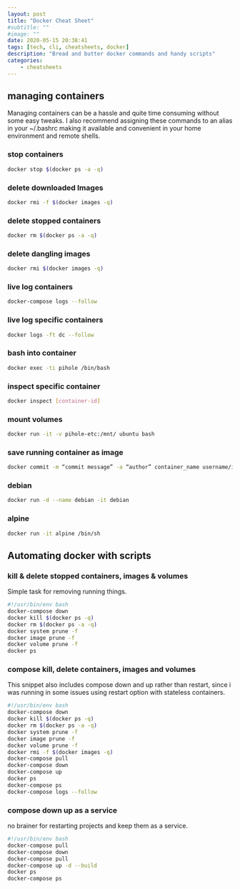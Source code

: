 ```yaml
---
layout: post
title: "Docker Cheat Sheet"
#subtitle: ""
#image: ""
date: 2020-05-15 20:38:41
tags: [tech, cli, cheatsheets, docker]
description: "Bread and butter docker commands and handy scripts"
categories:
    - cheatsheets
---
```


## managing containers

Managing containers can be a hassle and quite time consuming without some easy tweaks. I also recommend assigning these commands to an alias in your ~/.bashrc making it available and convenient in your home environment and remote shells.

### stop containers

```bash
docker stop $(docker ps -a -q)
```

### delete downloaded Images

```bash
docker rmi -f $(docker images -q)
```

### delete stopped containers

```bash
docker rm $(docker ps -a -q)
```

### delete dangling images

```bash
docker rmi $(docker images -q)
```

### live log containers

```bash
docker-compose logs --follow
```

### live log specific containers

```bash
docker logs -ft dc --follow
```

### bash into container

```bash
docker exec -ti pihole /bin/bash
```

### inspect specific container

```bash
docker inspect [container-id]
```

### mount volumes

```bash
docker run -it -v pihole-etc:/mnt/ ubuntu bash
```

### save running container as image

```bash
docker commit -m “commit message” -a “author” container_name username/image_name:tag
```

### debian

```bash
docker run -d --name debian -it debian
```

### alpine

```bash
docker run -it alpine /bin/sh
```

## Automating docker with scripts

### kill & delete stopped containers, images & volumes

Simple task for removing running things.

```bash
#!/usr/bin/env bash
docker-compose down
docker kill $(docker ps -q)
docker rm $(docker ps -a -q)
docker system prune -f
docker image prune -f
docker volume prune -f
docker ps
```

### compose kill, delete containers, images and volumes

This snippet also includes compose down and up rather than restart, since i was running in some issues using restart option with stateless containers.

```bash
#!/usr/bin/env bash
docker-compose down
docker kill $(docker ps -q)
docker rm $(docker ps -a -q)
docker system prune -f
docker image prune -f
docker volume prune -f
docker rmi -f $(docker images -q)
docker-compose pull
docker-compose down
docker-compose up
docker ps
docker-compose ps
docker-compose logs --follow
```

### compose down up as a service

no brainer for restarting projects and keep them as a service.

```bash
#!/usr/bin/env bash
docker-compose pull
docker-compose down
docker-compose pull
docker-compose up -d --build
docker ps
docker-compose ps
```
